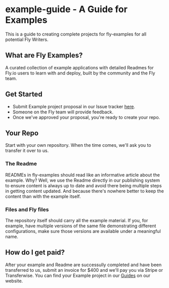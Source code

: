 # example-guide - A Guide for Examples

This is a guide to creating complete projects for fly-examples for all potential Fly Writers.

## What are Fly Examples?

A curated collection of example applications with detailed Readmes for Fly.io users to learn with and deploy, built by the community and the Fly team.

## Get Started

- Submit Example project proposal in our Issue tracker [here](https://github.com/superfly/fly/issues).
- Someone on the Fly team will provide feedback.
- Once we've approved your proposal, you're ready to create your repo.

## Your Repo

Start with your own repository. When the time comes, we'll ask you to transfer it over to us.

### The Readme

READMEs in fly-examples should read like an informative article about the example. Why? Well, we use the Readme directly in our publishing system to ensure content is always up to date and avoid there being multiple steps in getting content updated. And because there's nowhere better to keep the content than with the example itself.

### Files and Fly files

The repository itself should carry all the example material. If you, for example, have multiple versions of the same file demonstrating different configurations, make sure those versions are available under a meaningful name. 

## How do I get paid?

After your example and Readme are successully completed and have been transferred to us, submit an invoice for $400 and we'll pay you via Stripe or Transferwise. You can find your Example project in our [Guides](https://fly.io/docs/guides/) on our website. 


